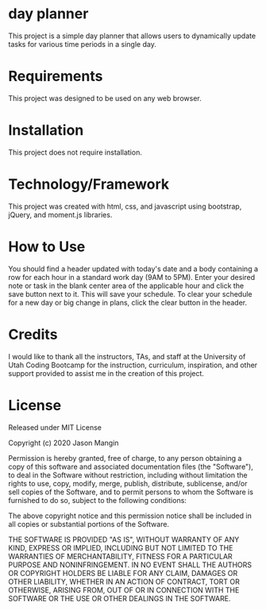 
# day planner

This project is a simple day planner that allows users to dynamically update tasks for various time periods in a single day.

# Requirements

This project was designed to be used on any web browser.

# Installation

This project does not require installation.

# Technology/Framework

This project was created with html, css, and javascript using bootstrap, jQuery, and moment.js libraries.

# How to Use

You should find a header updated with today's date and a body containing a row for each hour in a standard work day (9AM to 5PM). Enter your desired note or task in the blank center area of the applicable hour and click the save button next to it. This will save your schedule. To clear your schedule for a new day or big change in plans, click the clear button in the header.

# Credits

I would like to thank all the instructors, TAs, and staff at the University of Utah Coding Bootcamp for the instruction, curriculum, inspiration, and other support provided to assist me in the creation of this project.

# License

Released under MIT License

Copyright (c) 2020 Jason Mangin

Permission is hereby granted, free of charge, to any person obtaining a copy of this software and associated documentation files (the "Software"), to deal in the Software without restriction, including without limitation the rights to use, copy, modify, merge, publish, distribute, sublicense, and/or sell copies of the Software, and to permit persons to whom the Software is furnished to do so, subject to the following conditions:

The above copyright notice and this permission notice shall be included in all copies or substantial portions of the Software.

THE SOFTWARE IS PROVIDED "AS IS", WITHOUT WARRANTY OF ANY KIND, EXPRESS OR IMPLIED, INCLUDING BUT NOT LIMITED TO THE WARRANTIES OF MERCHANTABILITY, FITNESS FOR A PARTICULAR PURPOSE AND NONINFRINGEMENT. IN NO EVENT SHALL THE AUTHORS OR COPYRIGHT HOLDERS BE LIABLE FOR ANY CLAIM, DAMAGES OR OTHER LIABILITY, WHETHER IN AN ACTION OF CONTRACT, TORT OR OTHERWISE, ARISING FROM, OUT OF OR IN CONNECTION WITH THE SOFTWARE OR THE USE OR OTHER DEALINGS IN THE SOFTWARE.